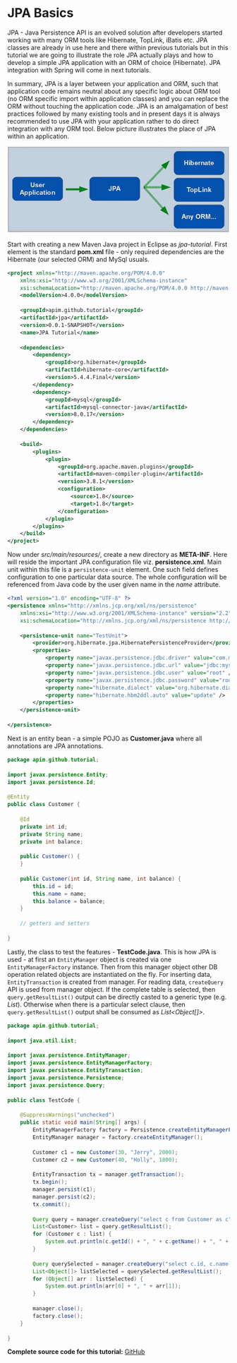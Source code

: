 # JPA Basics

JPA - Java Persistence API is an evolved solution after developers started working with many ORM tools like Hibernate, TopLink, iBatis etc. JPA classes are already in use here and there within previous tutorials but in this tutorial we are going to illustrate the role JPA actually plays and how to develop a simple JPA application with an ORM of choice (Hibernate). JPA integration with Spring will come in next tutorials.

In summary, JPA is a layer between your application and ORM, such that application code remains neutral about any specific logic about ORM tool (no ORM specific import within application classes) and you can replace the ORM without touching the application code. JPA is an amalgamation of best practices followed by many existing tools and in present days it is always recommended to use JPA with your application rather to do direct integration with any ORM tool. Below picture illustrates the place of JPA within an application.

![](/images/jpa_basics.jpg)

Start with creating a new Maven Java project in Eclipse as *jpa-tutorial*. First element is the standard **pom.xml** file - only required dependencies are the Hibernate (our selected ORM) and MySql usuals.

```xml
<project xmlns="http://maven.apache.org/POM/4.0.0"
	xmlns:xsi="http://www.w3.org/2001/XMLSchema-instance"
	xsi:schemaLocation="http://maven.apache.org/POM/4.0.0 http://maven.apache.org/xsd/maven-4.0.0.xsd">
	<modelVersion>4.0.0</modelVersion>

	<groupId>apim.github.tutorial</groupId>
	<artifactId>jpa</artifactId>
	<version>0.0.1-SNAPSHOT</version>
	<name>JPA Tutorial</name>

	<dependencies>
		<dependency>
			<groupId>org.hibernate</groupId>
			<artifactId>hibernate-core</artifactId>
			<version>5.4.4.Final</version>
		</dependency>
		<dependency>
			<groupId>mysql</groupId>
			<artifactId>mysql-connector-java</artifactId>
			<version>8.0.17</version>
		</dependency>
	</dependencies>

	<build>
		<plugins>
			<plugin>
				<groupId>org.apache.maven.plugins</groupId>
				<artifactId>maven-compiler-plugin</artifactId>
				<version>3.8.1</version>
				<configuration>
					<source>1.8</source>
					<target>1.8</target>
				</configuration>
			</plugin>
		</plugins>
	</build>
</project>
```

Now under *src/main/resources/*, create a new directory as **META-INF**. Here will reside the important JPA configuration file viz. **persistence.xml**. Main unit within this file is a `persistence-unit` element. One such field defines configuration to one particular data source. The whole configuration will be referenced from Java code by the user given name in the *name* attribute.

```xml
<?xml version="1.0" encoding="UTF-8" ?>
<persistence xmlns="http://xmlns.jcp.org/xml/ns/persistence"
	xmlns:xsi="http://www.w3.org/2001/XMLSchema-instance" version="2.2"
	xsi:schemaLocation="http://xmlns.jcp.org/xml/ns/persistence http://xmlns.jcp.org/xml/ns/persistence/persistence_2_2.xsd">

	<persistence-unit name="TestUnit">
		<provider>org.hibernate.jpa.HibernatePersistenceProvider</provider>
		<properties>
			<property name="javax.persistence.jdbc.driver" value="com.mysql.cj.jdbc.Driver" />
			<property name="javax.persistence.jdbc.url" value="jdbc:mysql://localhost:3306/testdb" />
			<property name="javax.persistence.jdbc.user" value="root" />
			<property name="javax.persistence.jdbc.password" value="root" />
			<property name="hibernate.dialect" value="org.hibernate.dialect.MySQL8Dialect" />
			<property name="hibernate.hbm2ddl.auto" value="update" />
		</properties>
	</persistence-unit>

</persistence>
```

Next is an entity bean - a simple POJO as **Customer.java** where all annotations are JPA annotations.

```java
package apim.github.tutorial;

import javax.persistence.Entity;
import javax.persistence.Id;

@Entity
public class Customer {

	@Id
	private int id;
	private String name;
	private int balance;

	public Customer() {
	}

	public Customer(int id, String name, int balance) {
		this.id = id;
		this.name = name;
		this.balance = balance;
	}

	// getters and setters

}
```

Lastly, the class to test the features - **TestCode.java**. This is how JPA is used - at first an `EntityManager` object is created via one `EntityManagerFactory` instance. Then from this manager object other DB operation related objects are instantiated on the fly. For inserting data, `EntityTransaction` is created from manager. For reading data, `createQuery` API is used from manager object. If the complete table is selected, then `query.getResultList()` output can be directly casted to a generic type (e.g. *List<Customer>*). Otherwise when there is a particular select clause, then `query.getResultList()` output shall be consumed as *List<Object[]>*.

```java
package apim.github.tutorial;

import java.util.List;

import javax.persistence.EntityManager;
import javax.persistence.EntityManagerFactory;
import javax.persistence.EntityTransaction;
import javax.persistence.Persistence;
import javax.persistence.Query;

public class TestCode {

	@SuppressWarnings("unchecked")
	public static void main(String[] args) {
		EntityManagerFactory factory = Persistence.createEntityManagerFactory("TestUnit");
		EntityManager manager = factory.createEntityManager();

		Customer c1 = new Customer(30, "Jerry", 2000);
		Customer c2 = new Customer(40, "Holly", 1800);

		EntityTransaction tx = manager.getTransaction();
		tx.begin();
		manager.persist(c1);
		manager.persist(c2);
		tx.commit();

		Query query = manager.createQuery("select c from Customer as c");
		List<Customer> list = query.getResultList();
		for (Customer c : list) {
			System.out.println(c.getId() + ", " + c.getName() + ", " + c.getBalance());
		}

		Query querySelected = manager.createQuery("select c.id, c.name from Customer as c");
		List<Object[]> listSelected = querySelected.getResultList();
		for (Object[] arr : listSelected) {
			System.out.println(arr[0] + ", " + arr[1]);
		}

		manager.close();
		factory.close();
	}

}
```

**Complete source code for this tutorial:** [GitHub](https://github.com/apim/jpa-tutorial)